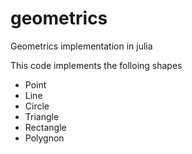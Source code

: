 # geometrics
Geometrics implementation in julia


This code implements the folloing shapes 

* Point
* Line
* Circle
* Triangle
* Rectangle
* Polygnon